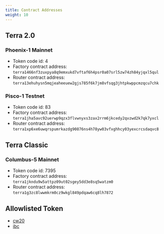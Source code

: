 ```yaml
---
title: Contract Addresses
weight: 10
---
```


## Terra 2.0

### Phoenix-1 Mainnet

- Token code id: 4
- Factory contract address: `terra1466nf3zuxpya8q9emxukd7vftaf6h4psr0a07srl5zw74zh84yjqxl5qul`
- Router contract address: `terra13ehuhysn5mqjeaheeuew2gjs785f6k7jm8vfsqg3jhtpkwppcmzqcu7chk`

### Pisco-1 Testnet

- Token code id: 83
- Factory contract address: `terra1jha5avc92uerwp9qzx3flvwnyxs3zax2rrm6jkcedy2qvzwd2k7qk7yxcl`
- Router contract address: `terra1xp6xe6uwqrspumrkazdg90876ns4h78yw03vfxghhcy03yexcrcsdaqvc8`

## Terra Classic

### Columbus-5 Mainnet

- Token code id: 7395
- Factory contract address: `terra1jkndu9w5attpz09ut02sgey5dd3e8sq5watzm0`
- Router contract address: `terra1g3zc8lwwmkrm0cz9wkgl849pdqaw6cq8lh7872`

## Allowlisted Token
- [cw20](https://github.com/terra-money/assets/blob/master/cw20/tokens.js)
- [ibc](https://github.com/terra-money/assets/blob/master/ibc/tokens.js)
